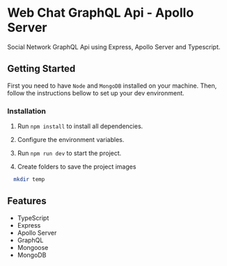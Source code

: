 # Web Chat GraphQL Api - Apollo Server

Social Network GraphQL Api using Express, Apollo Server and Typescript. 

## Getting Started
First you need to have `Node` and `MongoDB` installed on your machine. Then, follow the instructions bellow to set up your dev environment.

### Installation

1. Run `npm install` to install all dependencies.

2. Configure the environment variables.

3. Run `npm run dev` to start the project.

4. Create folders to save the project images
```bash
  mkdir temp
```

## Features
- TypeScript
- Express
- Apollo Server
- GraphQL
- Mongoose
- MongoDB
